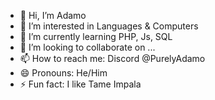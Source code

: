 - 👋 Hi, I’m Adamo
- 👀 I’m interested in Languages & Computers
- 🌱 I’m currently learning PHP, Js, SQL
- 💞️ I’m looking to collaborate on ...
- 📫 How to reach me: Discord @PurelyAdamo
- 😄 Pronouns: He/Him
- ⚡ Fun fact: I like Tame Impala

<!---
PurelyAdamo/PurelyAdamo is a ✨ special ✨ repository because its `README.md` (this file) appears on your GitHub profile.
You can click the Preview link to take a look at your changes.
--->
